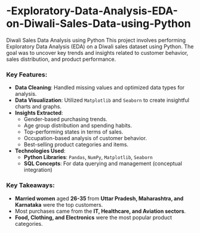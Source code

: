 # -Exploratory-Data-Analysis-EDA-on-Diwali-Sales-Data-using-Python
Diwali Sales Data Analysis using Python This project involves performing Exploratory Data Analysis (EDA) on a Diwali sales dataset using Python. The goal was to uncover key trends and insights related to customer behavior, sales distribution, and product performance.

### **Key Features:**
- **Data Cleaning**: Handled missing values and optimized data types for analysis.
- **Data Visualization**: Utilized `Matplotlib` and `Seaborn` to create insightful charts and graphs.
- **Insights Extracted**:
  - Gender-based purchasing trends.
  - Age group distribution and spending habits.
  - Top-performing states in terms of sales.
  - Occupation-based analysis of customer behavior.
  - Best-selling product categories and items.
- **Technologies Used**:
  - **Python Libraries**: `Pandas`, `NumPy`, `Matplotlib`, `Seaborn`
  - **SQL Concepts**: For data querying and management (conceptual integration)

### **Key Takeaways:**
- **Married women** aged **26-35** from **Uttar Pradesh, Maharashtra, and Karnataka** were the top customers.
- Most purchases came from the **IT, Healthcare, and Aviation sectors**.
- **Food, Clothing, and Electronics** were the most popular product categories.
